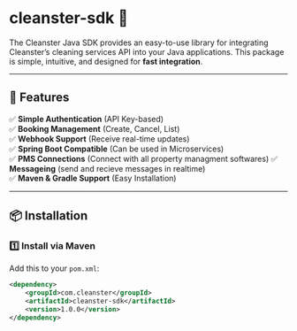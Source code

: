 # cleanster-sdk 🚀

The Cleanster Java SDK provides an easy-to-use library for integrating Cleanster’s cleaning services API into your Java applications. This package is simple, intuitive, and designed for **fast integration**.

---

## 🌟 Features
✅ **Simple Authentication** (API Key-based)  
✅ **Booking Management** (Create, Cancel, List)  
✅ **Webhook Support** (Receive real-time updates)  
✅ **Spring Boot Compatible** (Can be used in Microservices)  
✅ **PMS Connections** (Connect with all property managment softwares) 
✅ **Messageing** (send and recieve messages in realtime)   
✅ **Maven & Gradle Support** (Easy Installation)  

---

## 📦 Installation

### **1️⃣ Install via Maven**
Add this to your `pom.xml`:
```xml
<dependency>
    <groupId>com.cleanster</groupId>
    <artifactId>cleanster-sdk</artifactId>
    <version>1.0.0</version>
</dependency>

